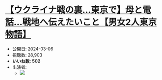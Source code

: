 # [【ウクライナ戦の裏…東京で】母と電話…戦地へ伝えたいこと【男女2人東京物語】](https://www.youtube.com/watch?v=ns29BSIplkc)
-   公開日: 2024-03-06
-   視聴数: 28,903
-   **いいね数: 502**
-   出演者: 
    - [![](https://img.youtube.com/vi/ns29BSIplkc/hqdefault.jpg)](https://www.youtube.com/watch?v=ns29BSIplkc)
